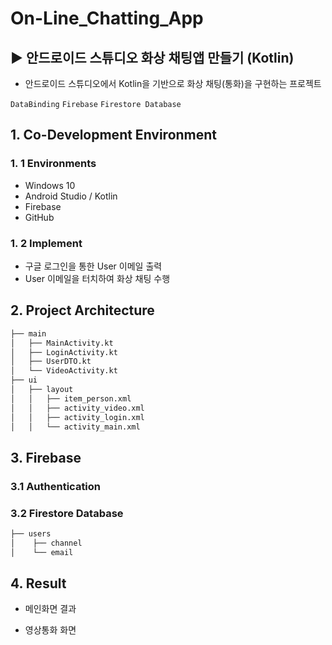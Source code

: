 # On-Line_Chatting_App
## ▶ 안드로이드 스튜디오 화상 채팅앱 만들기 (Kotlin)
 
 - 안드로이드 스튜디오에서 Kotlin을 기반으로 화상 채팅(통화)을 구현하는 프로젝트

`DataBinding` `Firebase` `Firestore Database`

## 1. Co-Development Environment   
### 1. 1 Environments
- Windows 10
- Android Studio / Kotlin 
- Firebase
- GitHub

### 1. 2 Implement
- 구글 로그인을 통한 User 이메일 출력
- User 이메일을 터치하여 화상 채팅 수행

## 2. Project Architecture   
```bash
├── main
│   ├── MainActivity.kt
│   ├── LoginActivity.kt
│   ├── UserDTO.kt
│   └── VideoActivity.kt
├── ui
│   ├── layout
│   │   ├── item_person.xml
│   │   ├── activity_video.xml
│   │   ├── activity_login.xml
│   │   └── activity_main.xml
```

## 3. Firebase   
### 3.1 Authentication

### 3.2 Firestore Database
```bash
├── users
│    ├── channel
│    └── email

```

## 4. Result
- 메인화면 결과


- 영상통화 화면
